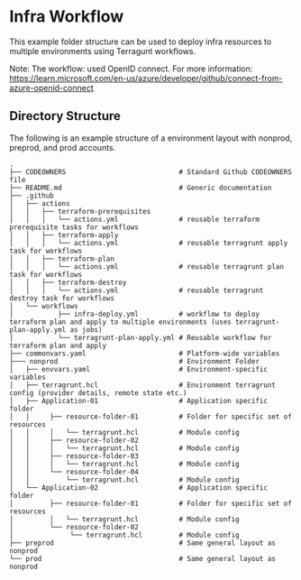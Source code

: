 # Infra Workflow
This example folder structure can be used to deploy infra resources to multiple environments using Terragunt workflows.

Note: The workflow: used OpenID connect. For more information: https://learn.microsoft.com/en-us/azure/developer/github/connect-from-azure-openid-connect

## Directory Structure

The following is an example structure of a environment layout with nonprod, preprod, and prod accounts.
```
.
├── CODEOWNERS                            # Standard Github CODEOWNERS file
├── README.md                             # Generic documentation
├── .github
│   ├── actions                    
│   │   ├── terraform-prerequisites                        
│   │   │   └── actions.yml               # reusable terraform prerequisite tasks for workflows
│   │   ├── terraform-apply                        
│   │   │   └── actions.yml               # reusable terragrunt apply task for workflows
│   │   ├── terraform-plan                        
│   │   │   └── actions.yml               # reusable terragrunt plan task for workflows
│   │   ├── terraform-destroy                        
│   │   │   └── actions.yml               # reusable terragrunt destroy task for workflows
│   └── workflows                    
│           ├── infra-deploy.yml          # workflow to deploy terraform plan and apply to multiple environments (uses terragrunt-plan-apply.yml as jobs)
│           └── terragrunt-plan-apply.yml # Reusable workflow for terraform plan and apply
├── commonvars.yaml                       # Platform-wide variables
├─── nonprod                              # Environment Folder
│   ├── envvars.yaml                      # Environment-specific variables
│   ├── terragrunt.hcl                    # Environment terragrunt config (provider details, remote state etc.)
│   ├── Application-01                    # Application specific folder
│   │     ├── resource-folder-01          # Folder for specific set of resources
│   │     │   └── terragrunt.hcl          # Module config
│   │     ├── resource-folder-02  
│   │     │   └── terragrunt.hcl          # Module config
│   │     ├── resource-folder-03
│   │     │   └── terragrunt.hcl          # Module config
│   │     └── resource-folder-04
│   │         └── terragrunt.hcl          # Module config
│   └── Application-02                    # Application specific folder
│         ├── resource-folder-01          # Folder for specific set of resources
│         │   └── terragrunt.hcl          # Module config
│         └── resource-folder-02  
│              └── terragrunt.hcl         # Module config
├── preprod                               # Same general layout as nonprod
└── prod                                  # Same general layout as nonprod
```

